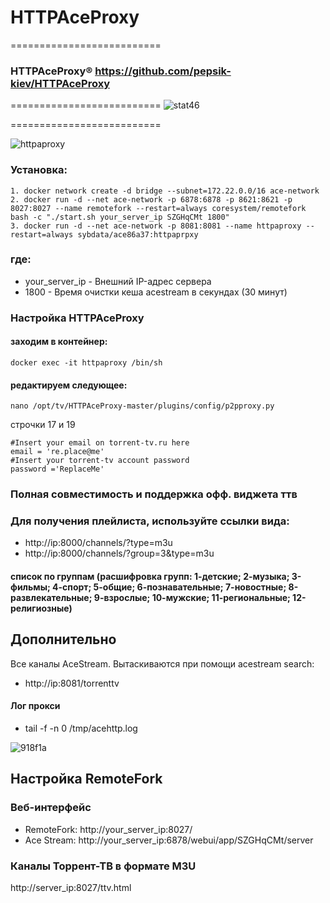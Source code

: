 # HTTPAceProxy
==========================
### HTTPAceProxy&#174; https://github.com/pepsik-kiev/HTTPAceProxy



==========================
![stat46](https://user-images.githubusercontent.com/24189833/51075114-a10eab80-1687-11e9-84fd-5a748a71c804.png)

==========================

![httpaproxy](https://user-images.githubusercontent.com/24189833/52363944-3f521f00-2a44-11e9-8ae3-0b9a479b4683.png)


### Установка: 
```
1. docker network create -d bridge --subnet=172.22.0.0/16 ace-network
2. docker run -d --net ace-network -p 6878:6878 -p 8621:8621 -p 8027:8027 --name remotefork --restart=always coresystem/remotefork bash -c "./start.sh your_server_ip SZGHqCMt 1800"
3. docker run -d --net ace-network -p 8081:8081 --name httpaproxy --restart=always sybdata/ace86a37:httpaprpxy
```
### где:
* your_server_ip - Внешний IP-адрес сервера
* 1800 - Время очистки кеша acestream в секундах (30 минут)

### Настройка HTTPAceProxy
#### заходим в контейнер:
```
docker exec -it httpaproxy /bin/sh
```
#### редактируем следующее:
```
nano /opt/tv/HTTPAceProxy-master/plugins/config/p2pproxy.py
```
строчки 17 и 19
```
#Insert your email on torrent-tv.ru here
email = 're.place@me'
#Insert your torrent-tv account password
password ='ReplaceMe'
```
### Полная совместимость и поддержка офф. виджета ттв
### Для получения плейлиста, используйте ссылки вида:
* http://ip:8000/channels/?type=m3u
* http://ip:8000/channels/?group=3&type=m3u
#### список по группам (расшифровка групп: 1-детские; 2-музыка; 3-фильмы; 4-спорт; 5-общие; 6-познавательные; 7-новостные; 8-развлекательные; 9-взрослые; 10-мужские; 11-региональные; 12-религиозные)

## Дополнительно
Все каналы AceStream. Вытаскиваются при помощи acestream search:
* http://ip:8081/torrenttv

#### Лог прокси
* tail -f -n 0 /tmp/acehttp.log

![918f1a](https://user-images.githubusercontent.com/24189833/41553984-b0c70dd0-7333-11e8-8091-1303fde6e2c3.png)

## Настройка RemoteFork 

### Веб-интерфейс

* RemoteFork: http://your_server_ip:8027/
* Ace Stream: http://your_server_ip:6878/webui/app/SZGHqCMt/server

### Каналы Торрент-ТВ в формате M3U

http://server_ip:8027/ttv.html

